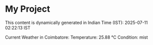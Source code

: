 # My Project

This content is dynamically generated in Indian Time (IST): 2025-07-11 02:22:13 IST


Current Weather in Coimbatore:
Temperature: 25.88 °C
Condition: mist
